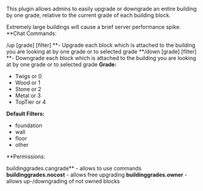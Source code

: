 This plugin allows admins to easily upgrade or downgrade an entire building by one grade, relative to the current grade of each building block.

Extremely large buildings will cause a brief server performance spike.
**Chat Commands:

/up [grade] [filter] **- Upgrade each block which is attached to the building you are looking at by one grade or to selected grade
**/down [grade] [filter] **- Downgrade each block which is attached to the building you are looking at by one grade or to selected grade
**Grade:**


* Twigs or 0
* Wood or 1
* Stone or 2
* Metal or 3
* TopTier or 4


**Default Filters:**


* foundation
* wall
* floor
* other


**Permissions:

buildinggrades.cangrade** - allows to use commands
**buildinggrades.nocost** - allows free upgrading
**buildinggrades.owner** - allows up-/downgrading of not owned blocks